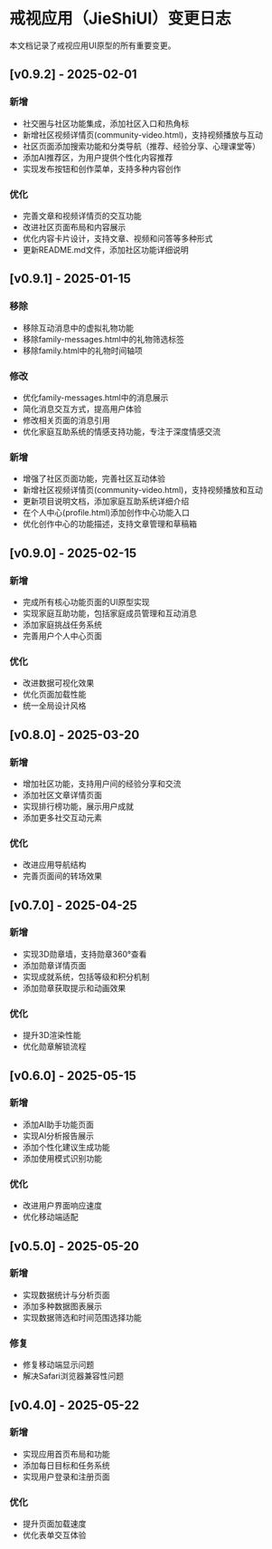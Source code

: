 # 戒视应用（JieShiUI）变更日志

本文档记录了戒视应用UI原型的所有重要变更。

## [v0.9.2] - 2025-02-01

### 新增
- 社交圈与社区功能集成，添加社区入口和热角标
- 新增社区视频详情页(community-video.html)，支持视频播放与互动
- 社区页面添加搜索功能和分类导航（推荐、经验分享、心理课堂等）
- 添加AI推荐区，为用户提供个性化内容推荐
- 实现发布按钮和创作菜单，支持多种内容创作

### 优化
- 完善文章和视频详情页的交互功能
- 改进社区页面布局和内容展示
- 优化内容卡片设计，支持文章、视频和问答等多种形式
- 更新README.md文件，添加社区功能详细说明

## [v0.9.1] - 2025-01-15

### 移除
- 移除互动消息中的虚拟礼物功能
- 移除family-messages.html中的礼物筛选标签
- 移除family.html中的礼物时间轴项

### 修改
- 优化family-messages.html中的消息展示
- 简化消息交互方式，提高用户体验
- 修改相关页面的消息引用
- 优化家庭互助系统的情感支持功能，专注于深度情感交流

### 新增
- 增强了社区页面功能，完善社区互动体验
- 新增社区视频详情页(community-video.html)，支持视频播放和互动
- 更新项目说明文档，添加家庭互助系统详细介绍
- 在个人中心(profile.html)添加创作中心功能入口
- 优化创作中心的功能描述，支持文章管理和草稿箱

## [v0.9.0] - 2025-02-15

### 新增
- 完成所有核心功能页面的UI原型实现
- 实现家庭互助功能，包括家庭成员管理和互动消息
- 添加家庭挑战任务系统
- 完善用户个人中心页面

### 优化
- 改进数据可视化效果
- 优化页面加载性能
- 统一全局设计风格

## [v0.8.0] - 2025-03-20

### 新增
- 增加社区功能，支持用户间的经验分享和交流
- 添加社区文章详情页面
- 实现排行榜功能，展示用户成就
- 添加更多社交互动元素

### 优化
- 改进应用导航结构
- 完善页面间的转场效果

## [v0.7.0] - 2025-04-25

### 新增
- 实现3D勋章墙，支持勋章360°查看
- 添加勋章详情页面
- 实现成就系统，包括等级和积分机制
- 添加勋章获取提示和动画效果

### 优化
- 提升3D渲染性能
- 优化勋章解锁流程

## [v0.6.0] - 2025-05-15

### 新增
- 添加AI助手功能页面
- 实现AI分析报告展示
- 添加个性化建议生成功能
- 添加使用模式识别功能

### 优化
- 改进用户界面响应速度
- 优化移动端适配

## [v0.5.0] - 2025-05-20

### 新增
- 实现数据统计与分析页面
- 添加多种数据图表展示
- 实现数据筛选和时间范围选择功能

### 修复
- 修复移动端显示问题
- 解决Safari浏览器兼容性问题

## [v0.4.0] - 2025-05-22

### 新增
- 实现应用首页布局和功能
- 添加每日目标和任务系统
- 实现用户登录和注册页面

### 优化
- 提升页面加载速度
- 优化表单交互体验 